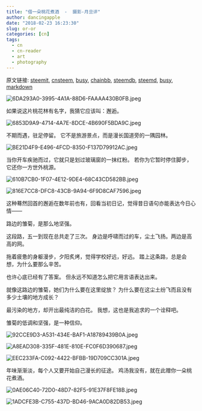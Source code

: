 ```yaml
---
title: "借一朵桃花煮酒  -  摄影-月旦评"
author: dancingapple
date: "2018-02-23 16:23:30"
slug: or-or
categories: [cn]
tags: 
  - cn
  - cn-reader
  - art
  - photography
---
```


原文链接: [steemit](https://steemit.com), [cnsteem](https://cnsteem.com), [busy](https://busy.org), [chainbb](https://chainbb.com), [steemdb](https://steemdb.com), [steemd](https://steemd.com), [busy](https://busy.org), [markdown](https://raw.githubusercontent.com/pzhaonet/steem_dancingapple/master/content/post/or-or.md)

![6DA293A0-3995-4A1A-88D6-FAAAA430B0FB.jpeg](https://steemitimages.com/DQmP7Kd9gMXbhMLRMFmcEZjh6vdvaC5rHuRawd6pjbTFVxe/6DA293A0-3995-4A1A-88D6-FAAAA430B0FB.jpeg)

如果说这片桃花林有名字，我猜它应该叫：邂逅。

![6853D9A9-4714-4A7E-8DCE-4B690F5BDA9C.jpeg](https://steemitimages.com/DQmXh9kFndgeK6RkeR2ZAPyE1Hxb1jdVcEeFT1fafBegFuH/6853D9A9-4714-4A7E-8DCE-4B690F5BDA9C.jpeg)

不期而遇，驻足停留。
它不是旅游景点，而是漫长国道旁的一隅园林。

![BE21D4F9-E496-4FCD-8350-F137D79912AC.jpeg](https://steemitimages.com/DQmVcQ3S6ghtf6ug6C1VwEBm56Z85tpC37YyLXhEpbe3E3E/BE21D4F9-E496-4FCD-8350-F137D79912AC.jpeg)

当你开车疾驰而过，它就只是划过玻璃窗的一抹红粉。
若你为它暂时停住脚步，它还你一方世外桃源。

![610B7CB0-1F07-4E12-9DE4-68C43CD582BB.jpeg](https://steemitimages.com/DQmPjrWfFHQGb2ZVmsgSyLbZWZAx67ky1WM5NRAYavtjNQz/610B7CB0-1F07-4E12-9DE4-68C43CD582BB.jpeg)

![816E7CC8-DFC8-43CB-9A94-6F9D8CAF7596.jpeg](https://steemitimages.com/DQmQAF3N2hXKXmNKStwgaZ2N35WacT97mR6vaHohzG756pQ/816E7CC8-DFC8-43CB-9A94-6F9D8CAF7596.jpeg)

这种蓦然回首的邂逅在数年前也有，回看当初日记，觉得昔日语句亦能表达今日心情——

路边的雏菊，是那么地坚强。

这段路，五一到现在总共走了三次。
身边是呼啸而过的车，尘土飞扬。两边是高高的网。

拖着疲惫的身躯漫步，夕阳炙烤，觉得学校好远，好远。
踏上这条路，总是会想，为什么要那么辛苦。

也许心底已经有了答案。
但永远不知道怎么把它用言语表达出来。

就像这路边的雏菊，她们为什么要在这里绽放？
为什么要在这尘土纷飞而且没有多少土壤的地方成长？

最污染的地方，却开出最纯洁的白花。
我想，这也是我追求的一个诠释吧。

雏菊的低调和坚强，是一种信仰。

![92CCE9D3-A531-434E-BAF1-A18789439B0A.jpeg](https://steemitimages.com/DQmPyh55oWmbxTSG1psxbnZhPAhGVDtDMSw8PB99Jrbju4e/92CCE9D3-A531-434E-BAF1-A18789439B0A.jpeg)

![A8EAD308-335F-481E-810E-FC0F6D390687.jpeg](https://steemitimages.com/DQmcuQniBKdQ5qPpUu883pmFwBGL8HPFcxxNM9Mf4FtNEkU/A8EAD308-335F-481E-810E-FC0F6D390687.jpeg)

![EEC233FA-C092-4422-BFBB-19D709CC301A.jpeg](https://steemitimages.com/DQmSpPaR7U6Y2LPWyG3gXQahUkpwyagyRHXrYVXQo6aUUyv/EEC233FA-C092-4422-BFBB-19D709CC301A.jpeg)

年味渐渐淡，每个人又要开始自己漫长的征途。
鸡汤我没有，就在此赠你一朵桃花煮酒。

![0AE06C40-72D0-48D7-82F5-91E37F8FE18B.jpeg](https://steemitimages.com/DQmSqZKJMK5TbJJiSEdxSscyDMMuD3979kRKfrCzvVjSJ8B/0AE06C40-72D0-48D7-82F5-91E37F8FE18B.jpeg)

![1ADCFE3B-C755-437D-BD46-9ACA0D82DB53.jpeg](https://steemitimages.com/DQmSQCjuc6VAfE5T3uixf6zM1FY1g2yzAf5q7s3KhCtX92u/1ADCFE3B-C755-437D-BD46-9ACA0D82DB53.jpeg)
